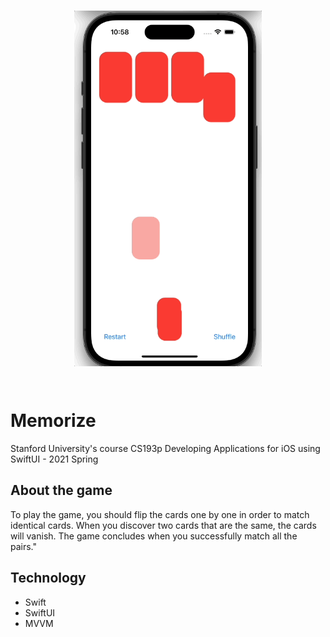 <br>
<p align="center">
  <img src="/Screenshot/Memorize.gif" alt="" width="300" align="middle">
</p>
<br>

# Memorize
Stanford University's course CS193p Developing Applications for iOS using SwiftUI - 2021 Spring

## About the game
To play the game, you should flip the cards one by one in order to match identical cards. When you discover two cards that are the same, the cards will vanish. The game concludes when you successfully match all the pairs."

##  Technology
* Swift
* SwiftUI
* MVVM
